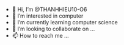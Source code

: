 - 👋 Hi, I’m @THANHHIEU10-O6
- 👀 I’m interested in computer 
- 🌱 I’m currently learning computer science
- 💞️ I’m looking to collaborate on ...
- 📫 How to reach me ...

<!---
THANHHIEU10-O6/THANHHIEU10-O6 is a ✨ special ✨ repository because its `README.md` (this file) appears on your GitHub profile.
You can click the Preview link to take a look at your changes.
--->
